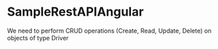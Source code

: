 # SampleRestAPIAngular
We need to perform CRUD operations (Create, Read, Update, Delete) on objects of type Driver
